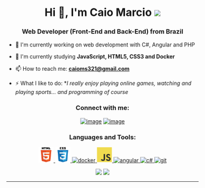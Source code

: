 <h1 align="center">Hi 👋, I'm Caio Marcio <img height="40" src="https://emoji.gg/assets/emoji/7333-parrotdance.gif"></h1>
<h3 align="center">Web Developer (Front-End and Back-End) from Brazil</h3>

- 🔭 I'm currently working on web development with C#, Angular and PHP

- 🌱 I'm currently studying **JavaScript, HTML5, CSS3 and Docker**

- 📫 How to reach me: **caioms321@gmail.com**

- ⚡ What I like to do: **I really enjoy playing online games, watching and playing sports... and programming of course*

<h3 align="center">Connect with me:</h3>
<div align="center">

[![image](https://img.shields.io/badge/LinkedIn-0077B5?style=for-the-badge&logo=linkedin&logoColor=white)](https://www.linkedin.com/in/caio-marcio)
[![image](https://img.shields.io/badge/Gmail-D14836?style=for-the-badge&logo=gmail&logoColor=white)](mailto:caioms321@gmail.com)
  
</div>

<h3 align="center">Languages and Tools:</h3>

<p align="center"> 
  <a href="https://www.w3.org/html/" target="_blank"> 
    <img src="https://raw.githubusercontent.com/devicons/devicon/master/icons/html5/html5-original-wordmark.svg" alt="html5" width="40" height="40"/> 
  </a>
  <a href="https://www.w3schools.com/css/" target="_blank"> 
    <img src="https://raw.githubusercontent.com/devicons/devicon/master/icons/css3/css3-original-wordmark.svg" alt="css3" width="40" height="40"/> 
  </a> 
  <a href="https://www.docker.com" target="_blank"> 
    <img src="https://cdn-icons-png.flaticon.com/512/919/919853.png" alt="docker" width="40" height="40"/> 
  </a>  
  <a href="https://developer.mozilla.org/en-US/docs/Web/JavaScript" target="_blank"> 
    <img src="https://raw.githubusercontent.com/devicons/devicon/master/icons/javascript/javascript-original.svg" alt="javascript" width="40" height="40"/> 
  </a> 
  <a href="https://angular.io/" target="_blank"> 
    <img src="https://cdn.icon-icons.com/icons2/2699/PNG/512/angular_logo_icon_169595.png" alt="angular" width="40" height="40"/> 
  </a>
  <a href="https://git-scm.com/" target="_blank"> 
    <img src="https://cdn.icon-icons.com/icons2/2415/PNG/512/csharp_original_logo_icon_146578.png" alt="c#" width="40" height="40"/> 
  </a>
  <a href="https://git-scm.com/" target="_blank"> 
    <img src="https://www.vectorlogo.zone/logos/git-scm/git-scm-icon.svg" alt="git" width="40" height="40"/> 
  </a>
</p>

<p align= "center">
  <img height= "150" src="https://github-readme-stats.vercel.app/api?username=CaioMSantos&theme=react&show_icons=true&include_all_commits=true" />
  <img height= "150" src="https://github-readme-stats.vercel.app/api/top-langs/?username=CaioMSantos&theme=react&layout=compact" />
</p>

------
